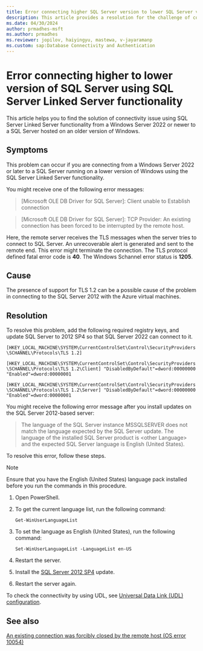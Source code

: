 ```yaml
---
title: Error connecting higher SQL Server version to lower SQL Server version
description: This article provides a resolution for the challenge of connecting higher to lower version of SQL Server using SQL Server Linked Server functionality.
ms.date: 04/30/2024
author: prmadhes-msft
ms.author: prmadhes
ms.reviewer: jopilov, haiyingyu, mastewa, v-jayaramanp
ms.custom: sap:Database Connectivity and Authentication
---
```


# Error connecting higher to lower version of SQL Server using SQL Server Linked Server functionality

This article helps you to find the solution of connectivity issue using SQL Server Linked Server functionality from a Windows Server 2022 or newer to a SQL Server hosted on an older version of Windows.

## Symptoms

This problem can occur if you are connecting from a Windows Server 2022 or later to a SQL Server running on a lower version of Windows using the SQL Server Linked Server functionality.

You might receive one of the following error messages:

> [Microsoft OLE DB Driver for SQL Server]: Client unable to Establish connection

> [Microsoft OLE DB Driver for SQL Server]: TCP Provider: An existing connection has been forced to be interrupted by the remote host.

Here, the remote server receives the TLS messages when the server tries to connect to SQL Server. An unrecoverable alert is generated and sent to the remote end. This error might terminate the connection. The TLS protocol defined fatal error code is **40**. The Windows Schannel error status is **1205**.

## Cause

The presence of support for TLS 1.2 can be a possible cause of the problem in connecting to the SQL Server 2012 with the Azure virtual machines.

## Resolution

To resolve this problem, add the following required registry keys, and update SQL Server to 2012 SP4 so that SQL Server 2022 can connect to it.

`[HKEY_LOCAL_MACHINE\SYSTEM\CurrentControlSet\Control\SecurityProviders\SCHANNEL\Protocols\TLS 1.2]`

`[HKEY_LOCAL_MACHINE\SYSTEM\CurrentControlSet\Control\SecurityProviders\SCHANNEL\Protocols\TLS 1.2\Client] "DisabledByDefault"=dword:00000000 "Enabled"=dword:00000001`

`[HKEY_LOCAL_MACHINE\SYSTEM\CurrentControlSet\Control\SecurityProviders\SCHANNEL\Protocols\TLS 1.2\Server] "DisabledByDefault"=dword:00000000 "Enabled"=dword:00000001`

You might receive the following error message after you install updates on the SQL Server 2012-based server:

> The language of the SQL Server instance MSSQLSERVER does not match the language expected by the SQL Server update. The language of the installed SQL Server product is \<other Language\> and the expected SQL Server language is English (United States).

To resolve this error, follow these steps.

  > [!NOTE]
  > Ensure that you have the English (United States) language pack installed before you run the commands in this procedure.

1. Open PowerShell.

1. To get the current language list, run the following command:

   `Get-WinUserLanguageList`

1. To set the language as English (United States), run the following command:

   `Set-WinUserLanguageList -LanguageList en-US`

1. Restart the server.

1. Install the [SQL Server 2012 SP4](https://www.microsoft.com/es-es/download/details.aspx?id=56040) update.

1. Restart the server again.

To check the connectivity by using UDL, see [Universal Data Link (UDL) configuration](/sql/connect/oledb/help-topics/data-link-pages).

## See also

[An existing connection was forcibly closed by the remote host (OS error 10054)](tls-exist-connection-closed.md)
